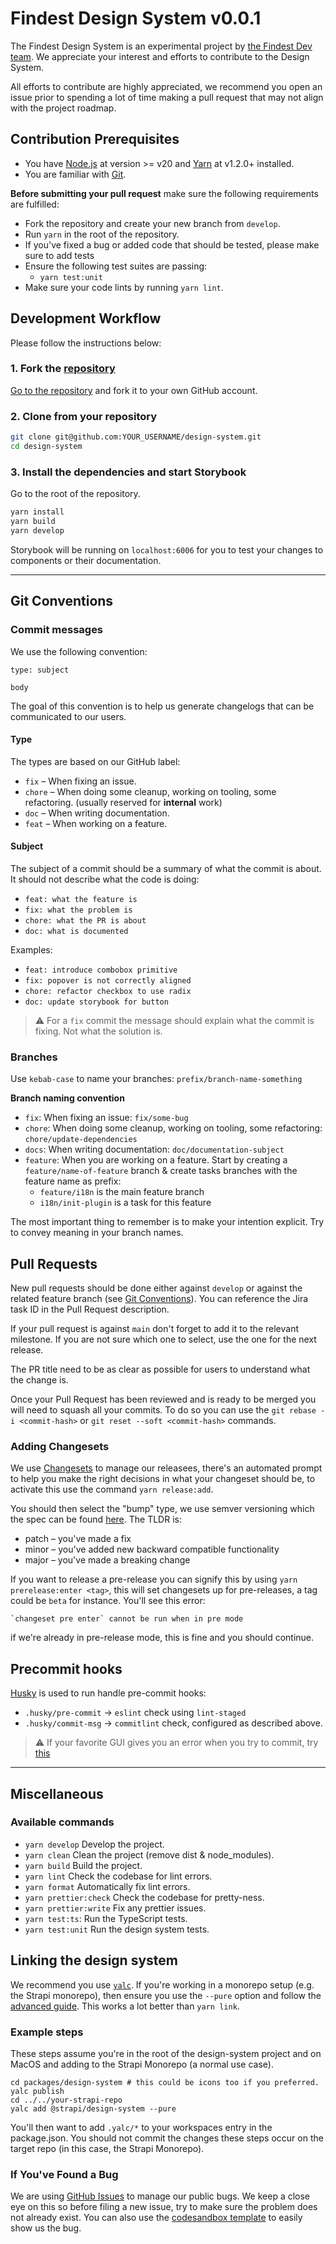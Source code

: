 # Findest Design System v0.0.1

The Findest Design System is an experimental project by [the Findest Dev team](https://findest.eu).
We appreciate your interest and efforts to contribute to the Design System.

All efforts to contribute are highly appreciated, we recommend you open an issue prior to spending a lot of time
making a pull request that may not align with the project roadmap.

## Contribution Prerequisites

- You have [Node.js](https://nodejs.org/en/) at version >= v20 and [Yarn](https://yarnpkg.com/en/) at v1.2.0+ installed.
- You are familiar with [Git](https://git-scm.com).

**Before submitting your pull request** make sure the following requirements are fulfilled:

- Fork the repository and create your new branch from `develop`.
- Run `yarn` in the root of the repository.
- If you've fixed a bug or added code that should be tested, please make sure to add tests
- Ensure the following test suites are passing:
  - `yarn test:unit`
- Make sure your code lints by running `yarn lint`.

## Development Workflow

Please follow the instructions below:

### 1. Fork the [repository](https://github.com/FindestBV/findest-design-system)

[Go to the repository](https://github.com/FindestBV/findest-design-system) and fork it to your own GitHub account.

### 2. Clone from your repository

```bash
git clone git@github.com:YOUR_USERNAME/design-system.git
cd design-system
```

### 3. Install the dependencies and start Storybook

Go to the root of the repository.

```bash
yarn install
yarn build
yarn develop
```

Storybook will be running on `localhost:6006` for you to test your changes to components or their documentation.

---

## Git Conventions

### Commit messages

We use the following convention:

```
type: subject

body
```

The goal of this convention is to help us generate changelogs that can be communicated to our users.

#### Type

The types are based on our GitHub label:

- `fix` – When fixing an issue.
- `chore` – When doing some cleanup, working on tooling, some refactoring. (usually reserved for **internal** work)
- `doc` – When writing documentation.
- `feat` – When working on a feature.

#### Subject

The subject of a commit should be a summary of what the commit is about. It should not describe what the code is doing:

- `feat: what the feature is`
- `fix: what the problem is`
- `chore: what the PR is about`
- `doc: what is documented`

Examples:

- `feat: introduce combobox primitive`
- `fix: popover is not correctly aligned`
- `chore: refactor checkbox to use radix`
- `doc: update storybook for button`

> ⚠️ For a `fix` commit the message should explain what the commit is fixing. Not what the solution is.

### Branches

Use `kebab-case` to name your branches: `prefix/branch-name-something`

**Branch naming convention**

- `fix`: When fixing an issue: `fix/some-bug`
- `chore`: When doing some cleanup, working on tooling, some refactoring: `chore/update-dependencies`
- `docs`: When writing documentation: `doc/documentation-subject`
- `feature`: When you are working on a feature. Start by creating a `feature/name-of-feature` branch & create tasks branches with the feature name as prefix:
  - `feature/i18n` is the main feature branch
  - `i18n/init-plugin` is a task for this feature

The most important thing to remember is to make your intention explicit. Try to convey meaning in your branch names.

## Pull Requests

New pull requests should be done either against `develop` or against the related feature branch (see [Git Conventions](#branches)). You can reference the Jira task ID in the Pull Request description.

If your pull request is against `main` don't forget to add it to the relevant milestone. If you are not sure which one to select, use the one for the next release.

The PR title need to be as clear as possible for users to understand what the change is.

Once your Pull Request has been reviewed and is ready to be merged you will need to squash all your commits. To do so you can use the `git rebase -i <commit-hash>` or `git reset --soft <commit-hash>` commands.

### Adding Changesets

We use [Changesets](https://github.com/changesets/changesets) to manage our releasees, there's an automated prompt to help you make the right decisions in what your changeset should be, to activate this use the command `yarn release:add`.

You should then select the "bump" type, we use semver versioning which the spec can be found [here](https://semver.org/). The TLDR is:

- patch – you've made a fix
- minor – you've added new backward compatible functionality
- major – you've made a breaking change

If you want to release a pre-release you can signify this by using `yarn prerelease:enter <tag>`, this will set changesets up for pre-releases, a tag could be `beta` for instance. You'll see this error:

```shell
`changeset pre enter` cannot be run when in pre mode
```

if we're already in pre-release mode, this is fine and you should continue.

## Precommit hooks

[Husky](https://typicode.github.io/husky/#/) is used to run handle pre-commit hooks:

- `.husky/pre-commit` -> `eslint` check using `lint-staged`
- `.husky/commit-msg` -> `commitlint` check, configured as described above.

> ⚠️ If your favorite GUI gives you an error when you try to commit, try [this](https://typicode.github.io/husky/#/?id=command-not-found)

---

## Miscellaneous

### Available commands

- `yarn develop` Develop the project.
- `yarn clean` Clean the project (remove dist & node_modules).
- `yarn build` Build the project.
- `yarn lint` Check the codebase for lint errors.
- `yarn format` Automatically fix lint errors.
- `yarn prettier:check` Check the codebase for pretty-ness.
- `yarn prettier:write` Fix any prettier issues.
- `yarn test:ts`: Run the TypeScript tests.
- `yarn test:unit` Run the design system tests.

## Linking the design system

We recommend you use [`yalc`](https://github.com/wclr/yalc). If you're working in a monorepo setup (e.g. the Strapi monorepo), then ensure you use the `--pure` option and follow the [advanced guide](https://github.com/wclr/yalc#use-with-yarnpnpm-workspaces). This works a lot better than `yarn link`.

### Example steps

These steps assume you're in the root of the design-system project and on MacOS and adding to the Strapi Monorepo (a normal use case).

```shell
cd packages/design-system # this could be icons too if you preferred.
yalc publish
cd ../../your-strapi-repo
yalc add @strapi/design-system --pure
```

You'll then want to add `.yalc/*` to your workspaces entry in the package.json. You should not commit the changes these steps occur on the target repo (in this case, the Strapi Monorepo).

### If You've Found a Bug

We are using [GitHub Issues](https://github.com/strapi/design-system/issues) to manage our public bugs. We keep a close
eye on this so before filing a new issue, try to make sure the problem does not already exist. You can also use the
[codesandbox template](https://codesandbox.io/s/strapi-design-system-r1vdp) to easily show us the bug.
